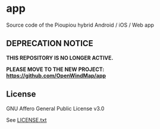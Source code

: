 # app
Source code of the Pioupiou hybrid Android / iOS / Web app

## DEPRECATION NOTICE
**THIS REPOSITORY IS NO LONGER ACTIVE.**

**PLEASE MOVE TO THE NEW PROJECT: https://github.com/OpenWindMap/app**

## License
GNU Affero General Public License v3.0

See [LICENSE.txt](LICENSE.txt)
